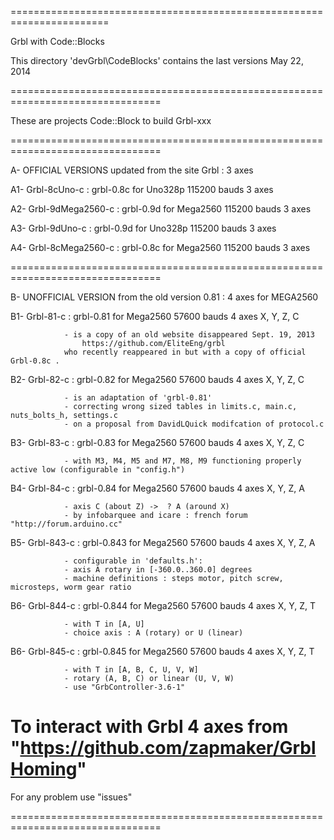 =======================================================================

Grbl with Code::Blocks

This directory 'devGrbl\CodeBlocks' contains the last versions  May 22, 2014

================================================================================

These are projects Code::Block to build Grbl-xxx

================================================================================

A- OFFICIAL VERSIONS updated from the site Grbl : 3 axes

A1- Grbl-8cUno-c       : grbl-0.8c for Uno328p 115200 bauds  3 axes

A2- Grbl-9dMega2560-c  : grbl-0.9d for Mega2560 115200 bauds  3 axes

A3- Grbl-9dUno-c       : grbl-0.9d for Uno328p 115200 bauds  3 axes

A4- Grbl-8cMega2560-c  : grbl-0.8c for Mega2560 115200 bauds  3 axes

================================================================================

B- UNOFFICIAL VERSION from the old version 0.81 : 4 axes for MEGA2560

B1- Grbl-81-c   : grbl-0.81 for Mega2560 57600 bauds  4 axes  X, Y, Z, C
                
                - is a copy of an old website disappeared Sept. 19, 2013
                    https://github.com/EliteEng/grbl
                who recently reappeared in but with a copy of official Grbl-0.8c .

B2- Grbl-82-c   : grbl-0.82 for Mega2560 57600 bauds  4 axes  X, Y, Z, C
                
                - is an adaptation of 'grbl-0.81'
                - correcting wrong sized tables in limits.c, main.c, nuts_bolts_h, settings.c
                - on a proposal from DavidLQuick modifcation of protocol.c

B3- Grbl-83-c   : grbl-0.83 for Mega2560 57600 bauds  4 axes  X, Y, Z, C
                
                - with M3, M4, M5 and M7, M8, M9 functioning properly active low (configurable in "config.h")
                     
B4- Grbl-84-c   : grbl-0.84 for Mega2560 57600 bauds  4 axes  X, Y, Z, A
                
                - axis C (about Z) ->  ? A (around X)
                - by infobarquee and icare : french forum "http://forum.arduino.cc"

B5- Grbl-843-c  : grbl-0.843 for Mega2560 57600 bauds  4 axes  X, Y, Z, A
                
                - configurable in 'defaults.h':
                - axis A rotary in [-360.0..360.0] degrees
                - machine definitions : steps motor, pitch screw, microsteps, worm gear ratio

B6- Grbl-844-c  : grbl-0.844 for Mega2560 57600 bauds  4 axes  X, Y, Z, T
                
                - with T in [A, U]
                - choice axis : A (rotary) or U (linear)

B6- Grbl-845-c  : grbl-0.845 for Mega2560 57600 bauds  4 axes  X, Y, Z, T
                
                - with T in [A, B, C, U, V, W]
                - rotary (A, B, C) or linear (U, V, W)
                - use "GrbController-3.6-1" 


To interact with Grbl 4 axes from  "https://github.com/zapmaker/GrblHoming"
================================================================================

For any problem use "issues"

================================================================================






